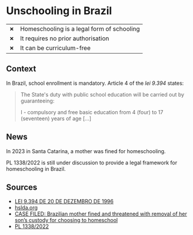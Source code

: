 # Unschooling in Brazil

|       |                                            |
| ----- | ------------------------------------------ |
| **✗** | Homeschooling is a legal form of schooling |
| **✗** | It requires no prior authorisation         |
| **✗** | It can be curriculum-free                  |

## Context

In Brazil, school enrollment is mandatory.
Article 4 of the _lei 9.394_ states:

> The State's duty with public school education will be carried out by guaranteeing:
>
> I - compulsory and free basic education from 4 (four) to 17 (seventeen) years of age […]

## News

In 2023 in Santa Catarina, a mother was fined for homeschooling.

PL 1338/2022 is still under discussion to provide a legal framework for
homeschooling in Brazil.

## Sources

- [LEI 9.394 DE 20 DE DEZEMBRO DE 1996](https://www.planalto.gov.br/ccivil_03/leis/l9394.htm)
- [hslda.org](https://hslda.org/post/brazil)
- [CASE FILED: Brazilian mother fined and threatened with removal of her son’s custody for choosing to homeschool](https://adfinternational.org/news/brazilian-mother-homeschool)
- [PL 1338/2022](https://www25.senado.leg.br/web/atividade/materias/-/materia/153194?_gl=1*4j8qgq*_ga*MTAwNzIwOTkzMy4xNjU4MjQwNzI3*_ga_CW3ZH25XMK*MTY5MjczNTU2MS4xODMuMS4xNjkyNzM1OTQ3LjAuMC4w)
